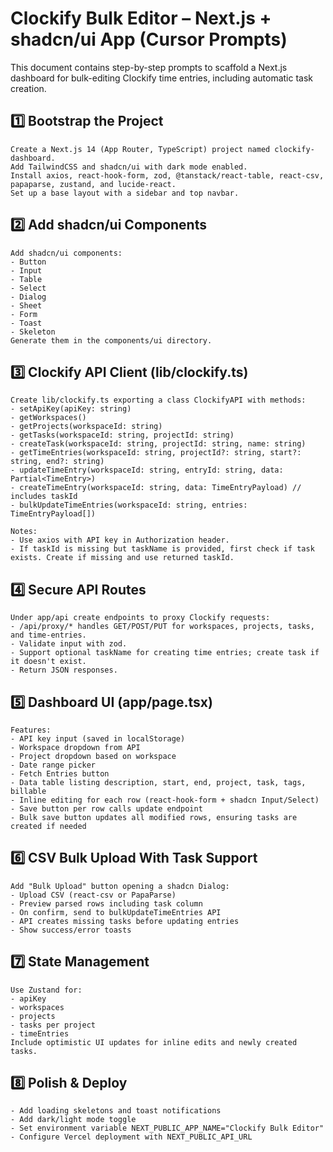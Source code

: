 # Clockify Bulk Editor – Next.js + shadcn/ui App (Cursor Prompts)

This document contains step-by-step prompts to scaffold a Next.js dashboard for bulk-editing Clockify time entries, including automatic task creation.

## 1️⃣ Bootstrap the Project
```
Create a Next.js 14 (App Router, TypeScript) project named clockify-dashboard.  
Add TailwindCSS and shadcn/ui with dark mode enabled.  
Install axios, react-hook-form, zod, @tanstack/react-table, react-csv, papaparse, zustand, and lucide-react.  
Set up a base layout with a sidebar and top navbar.
```

## 2️⃣ Add shadcn/ui Components
```
Add shadcn/ui components:
- Button
- Input
- Table
- Select
- Dialog
- Sheet
- Form
- Toast
- Skeleton
Generate them in the components/ui directory.
```

## 3️⃣ Clockify API Client (lib/clockify.ts)
```
Create lib/clockify.ts exporting a class ClockifyAPI with methods:
- setApiKey(apiKey: string)
- getWorkspaces()
- getProjects(workspaceId: string)
- getTasks(workspaceId: string, projectId: string)
- createTask(workspaceId: string, projectId: string, name: string)
- getTimeEntries(workspaceId: string, projectId?: string, start?: string, end?: string)
- updateTimeEntry(workspaceId: string, entryId: string, data: Partial<TimeEntry>)
- createTimeEntry(workspaceId: string, data: TimeEntryPayload) // includes taskId
- bulkUpdateTimeEntries(workspaceId: string, entries: TimeEntryPayload[])

Notes:
- Use axios with API key in Authorization header.
- If taskId is missing but taskName is provided, first check if task exists. Create if missing and use returned taskId.
```

## 4️⃣ Secure API Routes
```
Under app/api create endpoints to proxy Clockify requests:
- /api/proxy/* handles GET/POST/PUT for workspaces, projects, tasks, and time-entries.
- Validate input with zod.
- Support optional taskName for creating time entries; create task if it doesn't exist.
- Return JSON responses.
```

## 5️⃣ Dashboard UI (app/page.tsx)
```
Features:
- API key input (saved in localStorage)
- Workspace dropdown from API
- Project dropdown based on workspace
- Date range picker
- Fetch Entries button
- Data table listing description, start, end, project, task, tags, billable
- Inline editing for each row (react-hook-form + shadcn Input/Select)
- Save button per row calls update endpoint
- Bulk save button updates all modified rows, ensuring tasks are created if needed
```

## 6️⃣ CSV Bulk Upload With Task Support
```
Add "Bulk Upload" button opening a shadcn Dialog:
- Upload CSV (react-csv or PapaParse)
- Preview parsed rows including task column
- On confirm, send to bulkUpdateTimeEntries API
- API creates missing tasks before updating entries
- Show success/error toasts
```

## 7️⃣ State Management
```
Use Zustand for:
- apiKey
- workspaces
- projects
- tasks per project
- timeEntries
Include optimistic UI updates for inline edits and newly created tasks.
```

## 8️⃣ Polish & Deploy
```
- Add loading skeletons and toast notifications
- Add dark/light mode toggle
- Set environment variable NEXT_PUBLIC_APP_NAME="Clockify Bulk Editor"
- Configure Vercel deployment with NEXT_PUBLIC_API_URL
```
